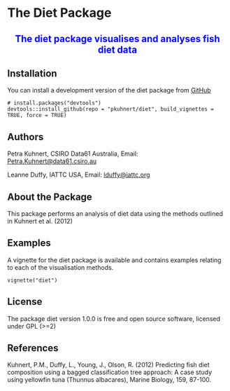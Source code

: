 
<!-- README.md is generated from README.Rmd. Please edit that file -->

# The Diet Package

<center>

<span style="color:blue">

<h2>

The diet package visualises and analyses fish diet data

</h2>

</span>

</center>

## Installation

You can install a development version of the diet package from
[GitHub](https://github.com/pkuhnert/diet)

    # install.packages("devtools")
    devtools::install_github(repo = "pkuhnert/diet", build_vignettes = TRUE, force = TRUE)

## Authors

Petra Kuhnert, CSIRO Data61 Australia, Email:
<Petra.Kuhnert@data61.csiro.au>

Leanne Duffy, IATTC USA, Email: <lduffy@iattc.org>

## About the Package

This package performs an analysis of diet data using the methods
outlined in Kuhnert et al. (2012)

## Examples

A vignette for the diet package is available and contains examples
relating to each of the visualisation methods.

    vignette("diet")

## License

The package diet version 1.0.0 is free and open source software,
licensed under GPL (\>=2)

## References

Kuhnert, P.M., Duffy, L., Young, J., Olson, R. (2012) Predicting fish
diet composition using a bagged classification tree approach: A case
study using yellowfin tuna (Thunnus albacares), Marine Biology, 159,
87-100.

